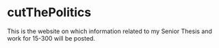# cutThePolitics

This is the website on which information related to my Senior Thesis and work for 15-300 will be posted.

